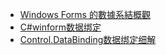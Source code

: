 - [Windows Forms 的數據系結概觀](https://learn.microsoft.com/zh-tw/dotnet/desktop/winforms/data/overview)
- [C#winform数据绑定](https://blog.csdn.net/breakbridge/article/details/116145914)
- [Control.DataBinding数据绑定细解](https://blog.csdn.net/breakbridge/article/details/116145914)
